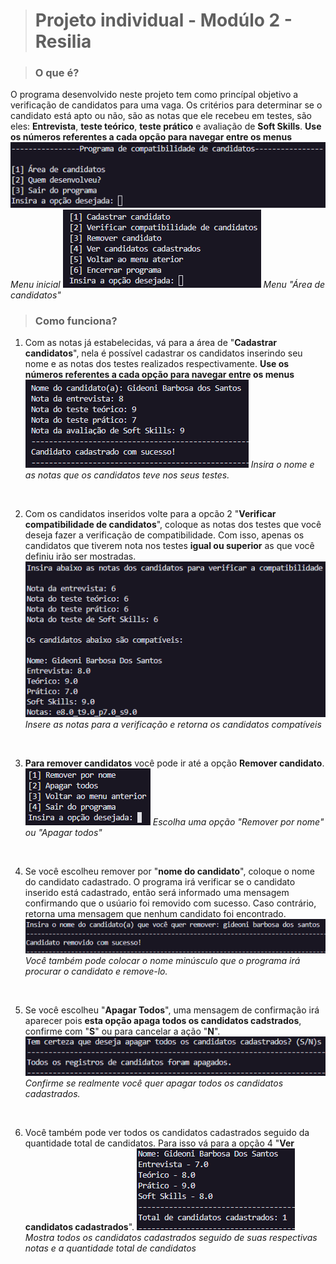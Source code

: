 ># Projeto individual - Modúlo 2 - Resilia

>### O que é?
O programa desenvolvido neste projeto tem como princípal objetivo a verificação de candidatos para uma vaga. Os critérios para determinar se o candidato está apto ou não, são as notas que ele recebeu em testes, são eles: **Entrevista**, **teste teórico**, **teste prático** e avaliação de **Soft Skills**. **Use os números referentes a cada opção para navegar entre os menus**
![Getting Started](./img/1.png)
_Menu inicial_
![Getting Started](./img/2.png)
_Menu "Área de candidatos"_

>### Como funciona?
1. Com as notas já estabelecidas, vá para a área de "**Cadastrar candidatos**", nela é possível cadastrar os candidatos inserindo seu nome e as notas dos testes realizados respectivamente. **Use os números referentes a cada opção para navegar entre os menus**
![Getting Started](./img/cadastro.png)
_Insira o nome e as notas que os candidatos teve nos seus testes._
<br>

2. Com os candidatos inseridos volte para a opcão 2 "**Verificar compatibilidade de candidatos**", coloque as notas dos testes que você deseja fazer a verificação de compatibilidade. Com isso, apenas os candidatos que tiverem nota nos testes **igual ou superior** as que você definiu irão ser mostradas.
![Getting Started](./img/compativeis.png)
_Insere as notas para a verificação e retorna os candidatos compatíveis_
<br>

3. **Para remover candidatos** você pode ir até a opção **Remover candidato**.
![Getting Started](./img/remover.png)
_Escolha uma opção "Remover por nome" ou "Apagar todos"_
<br>

4. Se você escolheu remover por "**nome do candidato**", coloque o nome do candidato cadastrado. O programa irá verificar se o candidato inserido está cadastrado, então será informado uma mensagem confirmando que o usúario foi removido com sucesso. Caso contrário, retorna uma mensagem que nenhum candidato foi encontrado.
![Getting Started](./img/removernome.png)
_Você também pode colocar o nome minúsculo que o programa irá procurar o candidato e remove-lo._
<br>

5. Se você escolheu "**Apagar Todos**", uma mensagem de confirmação irá aparecer pois **esta opção apaga todos os candidatos cadstrados**, confirme com "**S**" ou para cancelar a ação "**N**".
![Getting Started](./img/removetodos.png)
_Confirme se realmente você quer apagar todos os candidatos cadastrados._
<br>

6. Você também pode ver todos os candidatos cadastrados seguido da quantidade total de candidatos. Para isso vá para a opção 4 "**Ver candidatos cadastrados**".
![Getting Started](./img/vercandidato.png)
_Mostra todos os candidatos cadastrados seguido de suas respectivas notas e a quantidade total de candidatos_
